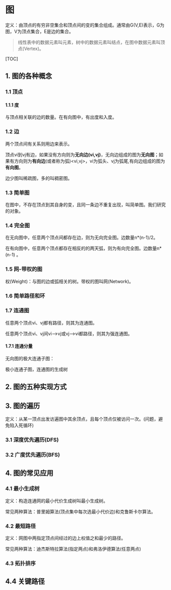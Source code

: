 # 图

定义：由顶点的有穷非空集合和顶点间的变的集合组成。通常由G(V,E)表示，G为图，V为顶点集合，E是边的集合。

> 线性表中的数据元素叫元素，树中的数据元素叫结点，在图中数据元素叫顶点(Vertex)。

[TOC]

## 1. 图的各种概念

### 1.1 顶点

#### 1.1.1 度

与顶点相关联的边的数量。在有向图中，有出度和入度。

### 1.2 边

两个顶点间有关系则用边来表示。

顶点vi到vj有边，如果没有方向则为**无向边(vi,vj)**，无向边组成的图为**无向图**；如果有方向则为**有向边**(或者称为弧)<vi,vj>，vi为弧头、vj为弧尾,有向边组成的图为**有向图**。

边少图叫稀疏图，多的叫稠密图。

### 1.3 简单图

在图中，不存在顶点到其自身的变，且同一条边不重复出现，叫简单图。我们研究的对象。

### 1.4 完全图

在无向图中，任意两个顶点间都存在边，则为无向完全图。边数量n*(n-1)/2。

在有向图中，任意两个顶点都存在相反的的两天弧，则为有向完全图。边数量n*(n-1) 。

### 1.5 网-带权的图

权(Weight)：与图的边或弧相关的树。带权的图叫网(Network)。

### 1.6 简单路径和环



### 1.7 连通图

任意两个顶点vi、vj都有路径，则其为连通图。

任意两个顶点vi、vj间vi-->vj或vj-->vi都路径，则其为强连通图。

#### 1.7.1 连通分量

无向图的极大连通子图：

极小连通子图，连通图的生成树



## 2. 图的五种实现方式



## 3. 图的遍历

定义：从某一顶点出发访遍图中其余顶点，且每个顶点仅被访问一次。(问题，避免陷入死循环)



### 3.1 深度优先遍历(DFS)



### 3.2 广度优先遍历(BFS)



## 4. 图的常见应用

### 4.1 最小生成树

定义：构造连通网的最小代价生成树叫最小生成树。

常见两种算法：普里姆算法(顶点集中每次选最小代价边)和克鲁斯卡尔算法。

### 4.2 最短路径

定义：网图中两指定顶点间经过的边上权值之和最少的路径。

常见两种算法：迪杰斯特拉算法(指定两点)和弗洛伊德算法(任意两点)


### 4.3 拓扑排序



## 4.4 关键路径

